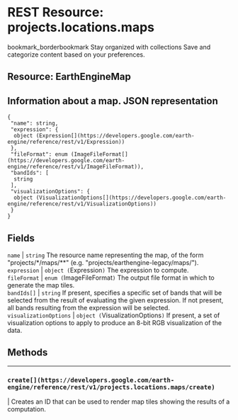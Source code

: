  
#  REST Resource: projects.locations.maps 
bookmark_borderbookmark Stay organized with collections  Save and categorize content based on your preferences. 
## Resource: EarthEngineMap
Information about a map.
JSON representation  
---  
```
{
 "name": string,
 "expression": {
  object (Expression[](https://developers.google.com/earth-engine/reference/rest/v1/Expression))
 },
 "fileFormat": enum (ImageFileFormat[](https://developers.google.com/earth-engine/reference/rest/v1/ImageFileFormat)),
 "bandIds": [
  string
 ],
 "visualizationOptions": {
  object (VisualizationOptions[](https://developers.google.com/earth-engine/reference/rest/v1/VisualizationOptions))
 }
}
```
  
Fields  
---  
`name` |  `string` The resource name representing the map, of the form "projects/*/maps/**" (e.g. "projects/earthengine-legacy/maps/").  
`expression` |  `object (`Expression[](https://developers.google.com/earth-engine/reference/rest/v1/Expression)`)` The expression to compute.  
`fileFormat` |  `enum (`ImageFileFormat[](https://developers.google.com/earth-engine/reference/rest/v1/ImageFileFormat)`)` The output file format in which to generate the map tiles.  
`bandIds[]` |  `string` If present, specifies a specific set of bands that will be selected from the result of evaluating the given expression. If not present, all bands resulting from the expression will be selected.  
`visualizationOptions` |  `object (`VisualizationOptions[](https://developers.google.com/earth-engine/reference/rest/v1/VisualizationOptions)`)` If present, a set of visualization options to apply to produce an 8-bit RGB visualization of the data.  
## Methods  
---  
### `create[](https://developers.google.com/earth-engine/reference/rest/v1/projects.locations.maps/create)`
|  Creates an ID that can be used to render map tiles showing the results of a computation.  
